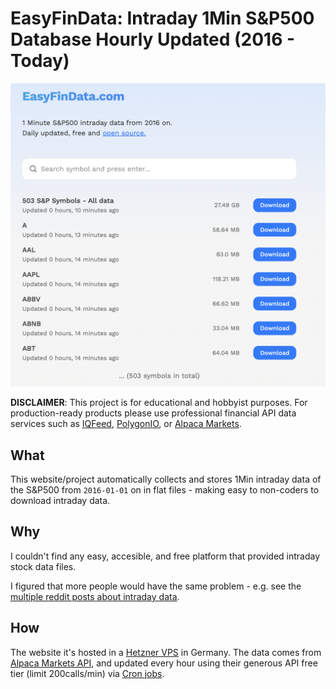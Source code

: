 # EasyFinData: Intraday 1Min S&P500 Database Hourly Updated (2016 - Today)

![EasyFinData.com](images/cover.png)

**DISCLAIMER**: This project is for educational and hobbyist purposes. For production-ready products please use professional financial API data services such as [IQFeed](https://www.iqfeed.net/), [PolygonIO](https://polygon.io/), or [Alpaca Markets](https://alpaca.markets/).

## What

This website/project automatically collects and stores 1Min intraday data of the S&P500 from `2016-01-01` on in flat files - making easy to non-coders to download intraday data.

## Why

I couldn't find any easy, accesible, and free platform that provided intraday stock data files.

I figured that more people would have the same problem - e.g. see the [multiple reddit posts about intraday data](https://www.google.com/search?q=intraday+data+free+site%3Awww.reddit.com).

## How

The website it's hosted in a [Hetzner VPS](https://www.hetzner.com/cloud/) in Germany. The data comes from [Alpaca Markets API](https://alpaca.markets/), and updated every hour
using their generous API free tier (limit 200calls/min) via [Cron jobs](https://en.wikipedia.org/wiki/Cron).

